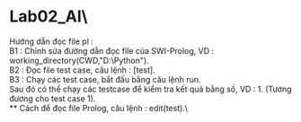 # Lab02_AI\
Hướng dẫn đọc file pl :\
B1 : Chỉnh sửa đường dẫn đọc file của SWI-Prolog, VD : working_directory(CWD,"D:\Python").\
B2 : Đọc file test case, câu lệnh : [test].\
B3 : Chạy các test case, bắt đầu bằng câu lệnh run.\
Sau đó có thể chạy các testcase để kiểm tra kết quả bằng số, VD : 1. (Tương đương cho test case 1).\
** Cách để đọc file Prolog, câu lệnh : edit(test).\
